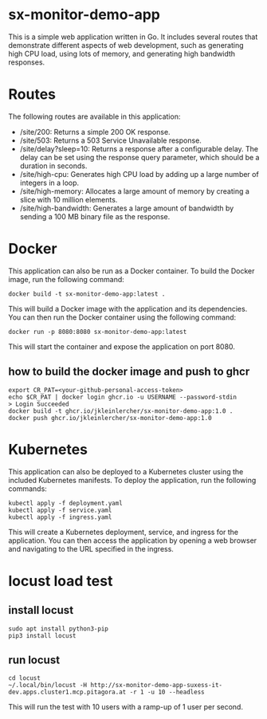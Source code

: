 # sx-monitor-demo-app

This is a simple web application written in Go. It includes several routes that demonstrate different aspects of web development, such as generating high CPU load, using lots of memory, and generating high bandwidth responses.

# Routes

The following routes are available in this application:

- /site/200: Returns a simple 200 OK response.
- /site/503: Returns a 503 Service Unavailable response.
- /site/delay?sleep=10: Returns a response after a configurable delay. The delay can be set using the response query parameter, which should be a duration in seconds.
- /site/high-cpu: Generates high CPU load by adding up a large number of integers in a loop.
- /site/high-memory: Allocates a large amount of memory by creating a slice with 10 million elements.
- /site/high-bandwidth: Generates a large amount of bandwidth by sending a 100 MB binary file as the response.

# Docker

This application can also be run as a Docker container. To build the Docker image, run the following command:

    docker build -t sx-monitor-demo-app:latest .

This will build a Docker image with the application and its dependencies. You can then run the Docker container using the following command:

    docker run -p 8080:8080 sx-monitor-demo-app:latest
    
This will start the container and expose the application on port 8080.

## how to build the docker image and push to ghcr

    export CR_PAT=<your-github-personal-access-token>
    echo $CR_PAT | docker login ghcr.io -u USERNAME --password-stdin
    > Login Succeeded
    docker build -t ghcr.io/jkleinlercher/sx-monitor-demo-app:1.0 .
    docker push ghcr.io/jkleinlercher/sx-monitor-demo-app:1.0
    
# Kubernetes

This application can also be deployed to a Kubernetes cluster using the included Kubernetes manifests. To deploy the application, run the following commands:

    kubectl apply -f deployment.yaml
    kubectl apply -f service.yaml
    kubectl apply -f ingress.yaml

This will create a Kubernetes deployment, service, and ingress for the application. You can then access the application by opening a web browser and navigating to the URL specified in the ingress.

# locust load test

## install locust

    sudo apt install python3-pip
    pip3 install locust

## run locust

    cd locust
    ~/.local/bin/locust -H http://sx-monitor-demo-app-suxess-it-dev.apps.cluster1.mcp.pitagora.at -r 1 -u 10 --headless

This will run the test with 10 users with a ramp-up of 1 user per second.
